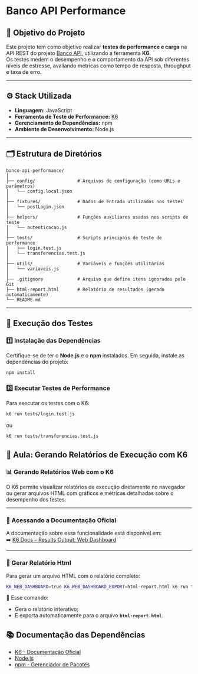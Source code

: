 # Banco API Performance

## 🎯 Objetivo do Projeto
Este projeto tem como objetivo realizar **testes de performance e carga** na API REST do projeto [Banco API](https://github.com/juliodelimas/banco-api), utilizando a ferramenta **K6**.  
Os testes medem o desempenho e o comportamento da API sob diferentes níveis de estresse, avaliando métricas como tempo de resposta, throughput e taxa de erro.

---

## ⚙️ Stack Utilizada
- **Linguagem:** JavaScript  
- **Ferramenta de Teste de Performance:** [K6](https://k6.io/docs/)  
- **Gerenciamento de Dependências:** npm  
- **Ambiente de Desenvolvimento:** Node.js

---

## 🗂️ Estrutura de Diretórios
```
banco-api-performance/
│
├── config/                # Arquivos de configuração (como URLs e parâmetros)
│   └── config.local.json
│
├── fixtures/              # Dados de entrada utilizados nos testes
│   └── postLogin.json
│
├── helpers/               # Funções auxiliares usadas nos scripts de teste
│   └── autenticacao.js
│
├── tests/                 # Scripts principais de teste de performance
│   ├── login.test.js
│   └── transferencias.test.js
│
├── utils/                 # Variáveis e funções utilitárias
│   └── variaveis.js
│
├── .gitignore             # Arquivo que define itens ignorados pelo Git
├── html-report.html       # Relatório de resultados (gerado automaticamente)
└── README.md
```

---

## 🚀 Execução dos Testes

### 1️⃣ Instalação das Dependências
Certifique-se de ter o **Node.js** e o **npm** instalados. Em seguida, instale as dependências do projeto:

```bash
npm install
```

### 2️⃣ Executar Testes de Performance
Para executar os testes com o K6:

```bash
k6 run tests/login.test.js
```

ou

```bash
k6 run tests/transferencias.test.js
```

## 🧾 Aula: Gerando Relatórios de Execução com K6

### 📊 Gerando Relatórios Web com o K6

O K6 permite visualizar relatórios de execução diretamente no navegador ou gerar arquivos HTML com gráficos e métricas detalhadas sobre o desempenho dos testes.

---

### 🔹 Acessando a Documentação Oficial
A documentação sobre essa funcionalidade está disponível em:  
➡️ [K6 Docs – Results Output: Web Dashboard](https://k6.io/docs/results-output/web-dashboard/)

---

### 🔹 Gerar Relatório Html

Para gerar um arquivo HTML com o relatório completo:

```bash
K6_WEB_DASHBOARD=true K6_WEB_DASHBOARD_EXPORT=html-report.html k6 run tests/login.test.js
```

🔸 Esse comando:
- Gera o relatório interativo;
- E exporta automaticamente para o arquivo **`html-report.html`**.

## 📚 Documentação das Dependências

- [K6 - Documentação Oficial](https://k6.io/docs/)
- [Node.js](https://nodejs.org/en/docs)
- [npm - Gerenciador de Pacotes](https://docs.npmjs.com/)
